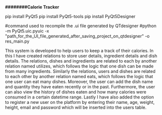 **########Calorie Tracker**

pip install PyQt5
pip install PyQt5-tools
pip install PyQt5Designer

#command used to recompile the .ui file generated by QTdesigner
#python -m PyQt5.uic.pyuic -x "path_for_the_UI_file_generated_after_saving_project_on_qtdesigner" -o res_main.py

This system is developed to help users to keep a track of their calories. In this I have created relations to store user details, ingredient details and dish details. The relations, dishes and ingredients are related to each by another relation named utilizes, which follows the logic that one dish can be made from many ingredients. Similarly the relations, users and dishes are related to each other by another relation named eats, which follows the logic that one user can eat many dishes. Moreover, the user can add the dish name and quantity they have eaten recently or in the past. Furthermore, the user can also view the history of dishes eaten and how many calories were consumed in a certain datetime range. Lastly I have also added the option to register a new user on the platform by entering their name, age, weight, height, email and password which will be inserted into the users table.
